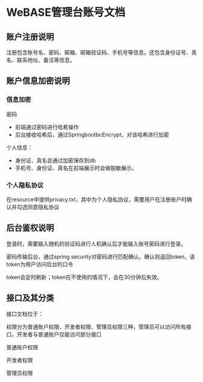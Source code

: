 # WeBASE管理台账号文档

## 账户注册说明

注册包含账号名、密码、邮箱、邮箱验证码、手机号等信息。还包含身份证号、真名、联系地址、备注等信息。


## 账户信息加密说明

### 信息加密

密码
- 前端通过密码进行哈希操作
- 后台接收哈希后，通过SpringbootbcEncrypt，对该哈希进行加密

个人信息：
- 身份证、真名会通过加密保存到db
- 手机号、身份证、真名在前端展示时会做脱敏展示。

### 个人隐私协议

在resource中提供privacy.txt，其中为个人隐私协议，需要用户在注册账户时确认并勾选同意隐私协议


## 后台鉴权说明

登录时，需要输入随机的验证码进行人机确认后才能输入账号密码进行登录。

密码传输后台，通过spring security对密码进行匹配确认。确认则返回token，该token为用户访问后台的口令

token会定时刷新；token在不使用的情况下，会在30分钟后失效。



## 接口及其分类

接口文档位于：



权限分为普通账户权限、开发者权限、管理员权限三种，管理员可以访问所有接口，开发者与普通账户仅能访问部分接口

普通账户权限

开发者权限

管理员权限